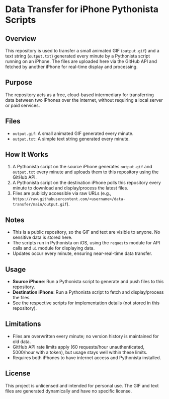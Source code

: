 # Data Transfer for iPhone Pythonista Scripts

## Overview
This repository is used to transfer a small animated GIF (`output.gif`) and a text string (`output.txt`) generated every minute by a Pythonista script running on an iPhone. The files are uploaded here via the GitHub API and fetched by another iPhone for real-time display and processing.

## Purpose
The repository acts as a free, cloud-based intermediary for transferring data between two iPhones over the internet, without requiring a local server or paid services.

## Files
- `output.gif`: A small animated GIF generated every minute.
- `output.txt`: A simple text string generated every minute.

## How It Works
1. A Pythonista script on the source iPhone generates `output.gif` and `output.txt` every minute and uploads them to this repository using the GitHub API.
2. A Pythonista script on the destination iPhone polls this repository every minute to download and display/process the latest files.
3. Files are publicly accessible via raw URLs (e.g., `https://raw.githubusercontent.com/<username>/data-transfer/main/output.gif`).

## Notes
- This is a public repository, so the GIF and text are visible to anyone. No sensitive data is stored here.
- The scripts run in Pythonista on iOS, using the `requests` module for API calls and `ui` module for displaying data.
- Updates occur every minute, ensuring near-real-time data transfer.

## Usage
- **Source iPhone**: Run a Pythonista script to generate and push files to this repository.
- **Destination iPhone**: Run a Pythonista script to fetch and display/process the files.
- See the respective scripts for implementation details (not stored in this repository).

## Limitations
- Files are overwritten every minute; no version history is maintained for old data.
- GitHub API rate limits apply (60 requests/hour unauthenticated, 5000/hour with a token), but usage stays well within these limits.
- Requires both iPhones to have internet access and Pythonista installed.

## License
This project is unlicensed and intended for personal use. The GIF and text files are generated dynamically and have no specific license.
